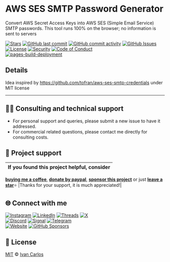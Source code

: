 # AWS SES SMTP Password Generator
Convert AWS Secret Access Keys into AWS SES (Simple Email Service) SMTP passwords. This tool runs 100% on the browser; no information is sent to servers

[![Stars](https://img.shields.io/github/stars/ivancarlosti/awssesconverter?label=⭐%20Stars&color=gold&style=flat)](https://github.com/ivancarlosti/awssesconverter/stargazers)
[![GitHub last commit](https://img.shields.io/github/last-commit/ivancarlosti/awssesconverter?label=Last%20Commit)](https://github.com/ivancarlosti/awssesconverter/commits)
[![GitHub commit activity](https://img.shields.io/github/commit-activity/m/ivancarlosti/awssesconverter?label=Activity)](https://github.com/ivancarlosti/awssesconverter/pulse)
[![GitHub Issues](https://img.shields.io/github/issues/ivancarlosti/awssesconverter?label=Issues&color=orange)](https://github.com/ivancarlosti/awssesconverter/issues)  
[![License](https://img.shields.io/github/license/ivancarlosti/awssesconverter?label=License)](LICENSE)
[![Security](https://img.shields.io/badge/Security-View%20Here-purple)](https://github.com/ivancarlosti/awssesconverter/security)
[![Code of Conduct](https://img.shields.io/badge/Code%20of%20Conduct-1.4-4baaaa)](https://github.com/ivancarlosti/awssesconverter/tree/main?tab=coc-ov-file)  
[![pages-build-deployment](https://github.com/ivancarlosti/awssesconverter/actions/workflows/pages/pages-build-deployment/badge.svg)](https://github.com/ivancarlosti/awssesconverter/actions/workflows/pages/pages-build-deployment)

## Details
Idea inspired by https://github.com/tofran/aws-ses-smtp-credentials under MIT license
 
---

## 🧑‍💻 Consulting and technical support
* For personal support and queries, please submit a new issue to have it addressed.
* For commercial related questions, please contact me directly for consulting costs. 

## 🩷 Project support
| If you found this project helpful, consider |
| :---: |
[**buying me a coffee**][buymeacoffee], [**donate by paypal**][paypal], [**sponsor this project**][sponsor] or just [**leave a star**](../..)⭐
|Thanks for your support, it is much appreciated!|

## 🌐 Connect with me
[![Instagram](https://img.shields.io/badge/Instagram-@ivancarlos-E4405F)](https://instagram.com/ivancarlos)
[![LinkedIn](https://img.shields.io/badge/LinkedIn-@ivancarlos-0077B5)](https://www.linkedin.com/in/ivancarlos)
[![Threads](https://img.shields.io/badge/Threads-@ivancarlos-808080)](https://threads.net/@ivancarlos)
[![X](https://img.shields.io/badge/X-@ivancarlos-000000)](https://x.com/ivancarlos)  
[![Discord](https://img.shields.io/badge/Discord-@ivancarlos.me-5865F2)](https://discord.com/users/ivancarlos.me)
[![Signal](https://img.shields.io/badge/Signal-@ivancarlos.01-2592E9)](https://icc.gg/-signal)
[![Telegram](https://img.shields.io/badge/Telegram-@ivancarlos-26A5E4)](https://t.me/ivancarlos)  
[![Website](https://img.shields.io/badge/Website-ivancarlos.me-FF6B6B)](https://ivancarlos.me)
[![GitHub Sponsors](https://img.shields.io/github/sponsors/ivancarlosti?label=GitHub%20Sponsors&color=ffc0cb)][sponsor]

## 📃 License
[MIT](LICENSE) © [Ivan Carlos][ivancarlos]

[cc]: https://docs.github.com/en/communities/setting-up-your-project-for-healthy-contributions/adding-a-code-of-conduct-to-your-project
[contributing]: https://docs.github.com/en/articles/setting-guidelines-for-repository-contributors
[security]: https://docs.github.com/en/code-security/getting-started/adding-a-security-policy-to-your-repository
[support]: https://docs.github.com/en/articles/adding-support-resources-to-your-project
[it]: https://docs.github.com/en/communities/using-templates-to-encourage-useful-issues-and-pull-requests/configuring-issue-templates-for-your-repository#configuring-the-template-chooser
[prt]: https://docs.github.com/en/communities/using-templates-to-encourage-useful-issues-and-pull-requests/creating-a-pull-request-template-for-your-repository
[funding]: https://docs.github.com/en/articles/displaying-a-sponsor-button-in-your-repository
[ivancarlos]: https://ivancarlos.me
[buymeacoffee]: https://www.buymeacoffee.com/ivancarlos
[paypal]: https://icc.gg/donate
[sponsor]: https://github.com/sponsors/ivancarlosti
